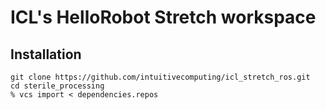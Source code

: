 # ICL's HelloRobot Stretch workspace 

## Installation
```
git clone https://github.com/intuitivecomputing/icl_stretch_ros.git
cd sterile_processing
% vcs import < dependencies.repos
```
